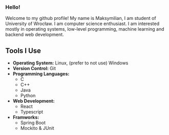 ### Hello!
Welcome to my github profile! 
My name is Maksymilian, I am student of University of Wrocław.
I am computer science enthusiast. I am interested
mostly in operating systems, low-level programming,
machine learning and backend web development.
## Tools I Use

- **Operating System:** Linux, (prefer to not use) Windows
- **Version Control:** Git
- **Programming Languages:**
  - C
  - C++
  - Java
  - Python
- **Web Development:**
  - React
  - Typescript
- **Framworks:**
  - Spring Boot
  - Mockito & JUnit

<!--
**Maksymilian21Wnuk/Maksymilian21Wnuk** is a ✨ _special_ ✨ repository because its `README.md` (this file) appears on your GitHub profile.

Here are some ideas to get you started:

- 🔭 I’m currently working on ...
- 🌱 I’m currently learning ...
- 👯 I’m looking to collaborate on ...
- 🤔 I’m looking for help with ...
- 💬 Ask me about ...
- 📫 How to reach me: ...
- 😄 Pronouns: ...
- ⚡ Fun fact: ...
-->
